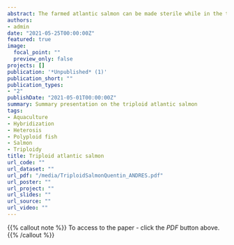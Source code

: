 ```yaml
---
abstract: The farmed atlantic salmon can be made sterile while in the triploid state. Triploidy and induced sterility is a great tool in order to create environment-friendly salmon aqua-farming.
authors:
- admin
date: "2021-05-25T00:00:00Z"
featured: true
image:
  focal_point: ""
  preview_only: false
projects: []
publication: '*Unpublished* (1)'
publication_short: ""
publication_types:
- "2"
publishDate: "2021-05-01T00:00:00Z"
summary: Summary presentation on the triploid atlantic salmon
tags:
- Aquaculture
- Hybridization
- Heterosis
- Polyploid fish
- Salmon
- Triploidy
title: Triploid atlantic salmon
url_code: ""
url_dataset: ""
url_pdf: "/media/TriploidSalmonQuentin_ANDRES.pdf" 
url_poster: ""
url_project: ""
url_slides: ""
url_source: ""
url_video: ""
---
```


{{% callout note %}} To access to the paper - click the *PDF*  button above. {{% /callout %}}

